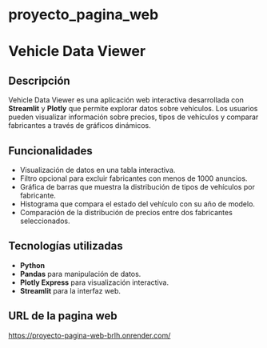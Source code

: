 # proyecto_pagina_web

# Vehicle Data Viewer  

## Descripción  
Vehicle Data Viewer es una aplicación web interactiva desarrollada con **Streamlit** y **Plotly** que permite explorar datos sobre vehículos. Los usuarios pueden visualizar información sobre precios, tipos de vehículos y comparar fabricantes a través de gráficos dinámicos.  

## Funcionalidades  
- Visualización de datos en una tabla interactiva.  
- Filtro opcional para excluir fabricantes con menos de 1000 anuncios.  
- Gráfica de barras que muestra la distribución de tipos de vehículos por fabricante.  
- Histograma que compara el estado del vehículo con su año de modelo.  
- Comparación de la distribución de precios entre dos fabricantes seleccionados.  

## Tecnologías utilizadas  
- **Python**  
- **Pandas** para manipulación de datos.  
- **Plotly Express** para visualización interactiva.  
- **Streamlit** para la interfaz web.  

## URL de la pagina web
https://proyecto-pagina-web-brlh.onrender.com/
